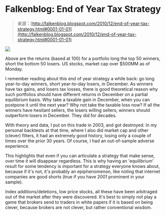 <!--yml
category: 未分类
date: 2024-05-12 21:12:43
-->

# Falkenblog: End of Year Tax Strategy

> 来源：[http://falkenblog.blogspot.com/2010/12/end-of-year-tax-strategy.html#0001-01-01](http://falkenblog.blogspot.com/2010/12/end-of-year-tax-strategy.html#0001-01-01)

[![](img/70b856ff9f1b8790c2f1a282d31359f1.png)](https://blogger.googleusercontent.com/img/b/R29vZ2xl/AVvXsEjZprpNCaTegyQVpV0aXCOcdOezgg9XONOd68TvPZ_4JcHq4W60B6-Ft4-hdPaDBXevE8CcvVDuvkXXgAH-LL6FpAOYbgkhQsuQBlFk4ru9skNC0e9N20uHq4TM21JbWRZuGoxsfw/s1600/eoytrade.jpg)

Above are the returns (based at 100) for a portfolio long the top 50 winners, short the bottom 50 losers. US stocks, market cap over $500MM as of Monday.

I remember reading about this end of year strategy a while back: go long year-to-day winners, short year-to-day losers, in December. As winners have tax gains, and losers tax losses, there is good theoretical reason why such portfolios should have different returns in December on a partial equilibrium basis. Why take a taxable gain in December, when you can postpone it until the next year? Why not take the taxable loss now? If all the winners have hesitant sellers, the losers willing sellers, winners should outperform losers in December. They did for decades.

With theory and data, I put on this trade in 2003, and got destroyed. In my personal backtests at that time, where I also did market cap and other (clever) filters, it had an extremely good history, losing only a couple of times over the prior 30 years. Of course, I had an out-of-sample adverse experience.

This highlights that even if you can articulate a strategy that make sense, over time it will disappear regardless. This is why having an 'equilibrium' result for some tendency is important for a strategy everyone knows about, because if it's not, it's probably an epiphenomenon, like noting that internet companies are good shorts (true if you have 2001 prominent in your sample).

Index additions/deletions, low price stocks, all these have been arbitraged out of the market after they were discovered. It's best to simply not play a game that brokers send to traders in white papers if it is based on being clever, because brokers are not clever, but rather conventional wisdom.